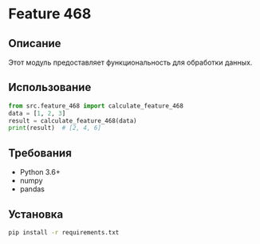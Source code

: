 # Feature 468
## Описание
Этот модуль предоставляет функциональность для обработки данных.
## Использование
```python
from src.feature_468 import calculate_feature_468
data = [1, 2, 3]
result = calculate_feature_468(data)
print(result)  # [2, 4, 6]
```
## Требования
- Python 3.6+
- numpy
- pandas
## Установка
```bash
pip install -r requirements.txt
```